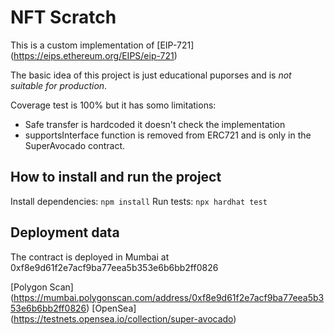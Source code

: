 # NFT Scratch

This is a custom implementation of [EIP-721] (https://eips.ethereum.org/EIPS/eip-721)

The basic idea of this project is just educational puporses and is *not suitable for production*.

Coverage test is 100% but it has somo limitations:
- Safe transfer is hardcoded it doesn't check the implementation
- supportsInterface function is removed from ERC721 and is only in the SuperAvocado contract. 

## How to install and run the project
Install dependencies: `npm install`
Run tests: `npx hardhat test`

## Deployment data
The contract is deployed in Mumbai at 0xf8e9d61f2e7acf9ba77eea5b353e6b6bb2ff0826

[Polygon Scan] (https://mumbai.polygonscan.com/address/0xf8e9d61f2e7acf9ba77eea5b353e6b6bb2ff0826)
[OpenSea] (https://testnets.opensea.io/collection/super-avocado)
